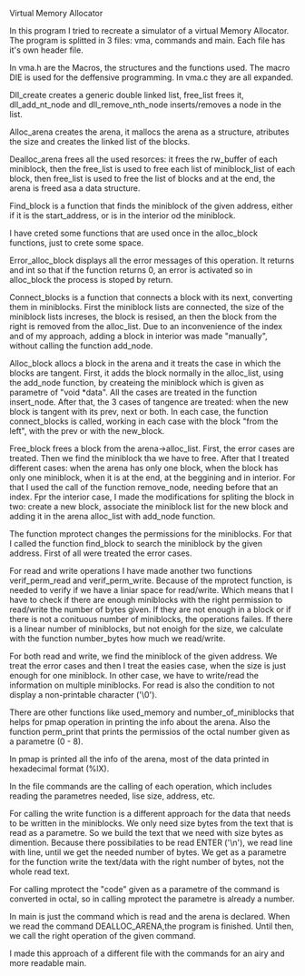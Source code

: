 Virtual Memory Allocator

In this program I tried to recreate a simulator of a virtual Memory
Allocator. 
The program is splitted in 3 files: vma, commands and main.
Each file has it's own header file.

In vma.h are the Macros, the structures and the functions used. 
The macro DIE is used for the deffensive programming.
In vma.c they are all expanded.

Dll_create creates a generic double linked list, free_list frees it, dll_add_nt_node and dll_remove_nth_node inserts/removes a node in the list.

Alloc_arena creates the arena, it mallocs the arena as a structure, atributes the size and creates the linked list of the blocks.

Dealloc_arena frees all the used resorces: it frees the rw_buffer of each miniblock, then the free_list is used to free each list of miniblock_list of each block, then free_list is used to free the list of blocks and at the end, the arena is freed asa a data structure.

Find_block is a function that finds the miniblock of the given address, either if it is the start_address, or is in the interior od the miniblock.

I have creted some functions that are used once in the alloc_block functions, just to crete some space.

Error_alloc_block displays all the error messages of this operation. It returns and int so that if the function returns 0, an error is activated so in alloc_block the process is stoped by return.

Connect_blocks is a function that connects a block with its next, converting them in miniblocks. First the miniblock lists are connected, the size of the miniblock lists increses, the block is resised, an then the block from the right is removed from the alloc_list.
Due to an inconvenience of the index and of my approach, adding a block in interior was made "manually", without calling the function add_node.

Alloc_block allocs a block in the arena and it treats the case in which the blocks are tangent. 
First, it adds the block normally in the alloc_list, using the add_node function, by createing the miniblock which is given as parametre of "void *data". All the cases are treated in the function insert_node.
After that, the 3 cases of tangence are treated: when the new block is tangent with its prev, next or both.
In each case, the function connect_blocks is called, working in each case with the block "from the left", with the prev or with the new_block.

Free_block frees a block from the arena->alloc_list. First, the error cases are treated. Then we find the miniblock tha we have to free.
After that I treated different cases: when the arena has only one block, when the block has only one miniblock, when it is at the end, at the beggining and in interior.
For that I used the call of the function remove_node, needing before that an index.
Fpr the interior case, I made the modifications for spliting the block in two: create a new block, associate the miniblock list for the new block and adding it in the arena alloc_list with add_node function.

The function mprotect changes the permissions for the miniblocks. For that I called the function find_block to search the miniblock by the given address. First of all were treated the error cases.

For read and write operations I have made another two functions verif_perm_read and verif_perm_write.
Because of the mprotect function, is needed to verify if we have a liniar space for read/write.
Which means that I have to check if there are enough miniblocks with the right permission to read/write the number of bytes given. 
If they are not enough in a block or if there is not a conituous number of miniblocks, the operations failes. If there is a linear number of miniblocks, but not enoigh for the size, we calculate with the function number_bytes how much we read/write.

For both read and write, we find the miniblock of the given address. 
We treat the error cases and then I treat the easies case, when the size is just enough for one miniblock. In other case, we have to write/read the information on multiple miniblocks.
For read is also the condition to not display a non-printable character ('\0').

There are other functions like used_memory and number_of_miniblocks that helps for pmap operation in printing the info about the arena. 
Also the function perm_print that prints the permissios of the octal number given as a parametre (0 - 8).

In pmap is printed all the info of the arena, most of the data printed in hexadecimal format (%lX).

In the file commands are the calling of each operation, which includes reading the parametres needed, lise size, address, etc.

For calling the write function is a different approach for the data that needs to be written in the miniblocks. 
We only need size bytes from the text that is read as a parametre. So we build the text that we need with size bytes as dimention. 
Because there possibilaties to be read ENTER ('\n'), we read line with line, until we get the needed number of bytes. We get as a parametre for the function write the text/data with the right number of bytes, not the whole read text.

For calling mprotect the "code" given as a parametre of the command is converted in octal, so in calling mprotect the parametre is already a number.

In main is just the command which is read and the arena is declared. When we read the command DEALLOC_ARENA,the program is finished. Until then, we call the right operation of the given command. 

I made this approach of a different file with the commands for an airy and more readable main.
